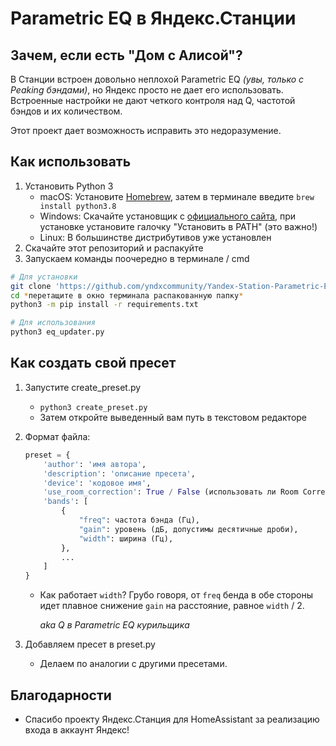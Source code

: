 # Parametric EQ в Яндекс.Станции

## Зачем, если есть "Дом с Алисой"?

В Станции встроен довольно неплохой Parametric EQ *(увы, только с Peaking бэндами)*, но Яндекс
просто не дает его использовать. Встроенные настройки
не дают четкого контроля над Q, частотой бэндов и
их количеством.

Этот проект дает возможность исправить это недоразумение.

## Как использовать

1. Установить Python 3
    * macOS: Установите [Homebrew](https://brew.sh), затем в терминале введите `brew install python3.8`
    * Windows: Скачайте установщик с [официального сайта](https://www.python.org/downloads/), при установке установите галочку "Установить в PATH" (это важно!)
    * Linux: В большинстве дистрибутивов уже установлен
2. Скачайте этот репозиторий и распакуйте
3. Запускаем команды поочередно в терминале / cmd
```sh
# Для установки
git clone 'https://github.com/yndxcommunity/Yandex-Station-Parametric-EQ.git'
cd *перетащите в окно терминала распакованную папку*
python3 -m pip install -r requirements.txt

# Для использования
python3 eq_updater.py
```

## Как создать свой пресет
1. Запустите create_preset.py
    * `python3 create_preset.py`
    * Затем откройте выведенный вам путь в текстовом редакторе
2. Формат файла:
    ```python
    preset = {
        'author': 'имя автора',
        'description': 'описание пресета',
        'device': 'кодовое имя',
        'use_room_correction': True / False (использовать ли Room Correction),
        'bands': [
            {
                "freq": частота бэнда (Гц),
                "gain": уровень (дБ, допустимы десятичные дроби),
                "width": ширина (Гц),
            },
            ...
        ]
    }
    ```
    * Как работает `width`?
        Грубо говоря, от `freq` бенда в обе стороны идет плавное снижение `gain` на расстояние, равное `width` / 2.
        
        *aka Q в Parametric EQ курильщика*
    
3. Добавляем пресет в preset.py
    * Делаем по аналогии с другими пресетами.

## Благодарности

* Спасибо проекту Яндекс.Станция для HomeAssistant за реализацию входа в аккаунт Яндекс!
